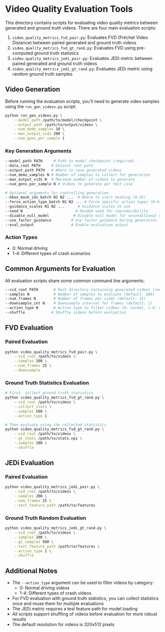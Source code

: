# Video Quality Evaluation Tools

This directory contains scripts for evaluating video quality metrics between generated and ground truth videos. There are four main evaluation scripts:

1. `video_quality_metrics_fvd_pair.py`: Evaluates FVD (Fréchet Video Distance) between paired generated and ground truth videos
2. `video_quality_metrics_fvd_gt_rand.py`: Evaluates FVD using pre-computed ground truth statistics
3. `video_quality_metrics_jedi_pair.py`: Evaluates JEDi metric between paired generated and ground truth videos
4. `video_quality_metrics_jedi_gt_rand.py`: Evaluates JEDi metric using random ground truth samples

## Video Generation

Before running the evaluation scripts, you'll need to generate video samples using the `run_gen_videos.py` script:

```bash
python run_gen_videos.py \
    --model_path /path/to/model/checkpoint \
    --output_path /path/to/output/videos \
    --num_demo_samples 10 \
    --max_output_vids 200 \
    --num_gens_per_sample 1
```

### Key Generation Arguments

```bash
--model_path PATH     # Path to model checkpoint (required)
--data_root PATH     # Dataset root path
--output_path PATH   # Where to save generated videos
--num_demo_samples N # Number of samples to collect for generation
--max_output_vids N  # Maximum number of videos to generate
--num_gens_per_sample N # Videos to generate per test case

# Optional arguments for controlling generation
--bbox_mask_idx_batch N1 N2 ...  # Where to start masking (0-25)
--force_action_type_batch N1 N2 ... # Force specific action types (0-4)
--guidance_scales N1 N2 ...      # Guidance scales to use
--seed N                        # Random seed for reproducibility
--disable_null_model           # Disable null model for unconditional noise
--use_factor_guidance         # Use factor guidance during generation
--eval_output                 # Enable evaluation output
```

### Action Types
- 0: Normal driving
- 1-4: Different types of crash scenarios

## Common Arguments for Evaluation

All evaluation scripts share some common command line arguments:

```bash
--vid_root PATH       # Root directory containing generated videos (required)
--samples N           # Number of samples to evaluate (default: 200)
--num_frames N        # Number of frames per video (default: 25)
--downsample_int N    # Downsample interval for frames (default: 1)
--action_type N       # Action type to filter videos (0: normal, 1-4: crash types)
--shuffle            # Shuffle videos before evaluation
```

## FVD Evaluation

### Paired Evaluation
```bash
python video_quality_metrics_fvd_pair.py \
    --vid_root /path/to/videos \
    --samples 200 \
    --num_frames 25 \
    --downsample
```

### Ground Truth Statistics Evaluation
```bash
# First, collect ground truth statistics
python video_quality_metrics_fvd_gt_rand.py \
    --vid_root /path/to/videos \
    --collect_stats \
    --samples 500 \
    --action_type 1

# Then evaluate using the collected statistics
python video_quality_metrics_fvd_gt_rand.py \
    --vid_root /path/to/videos \
    --gt_stats /path/to/stats.npz \
    --samples 200 \
    --shuffle
```

## JEDi Evaluation

### Paired Evaluation
```bash
python video_quality_metrics_jedi_pair.py \
    --vid_root /path/to/videos \
    --samples 200 \
    --num_frames 25 \
    --test_feature_path /path/to/features
```

### Ground Truth Random Evaluation
```bash
python video_quality_metrics_jedi_gt_rand.py \
    --vid_root /path/to/videos \
    --samples 200 \
    --gt_samples 500 \
    --test_feature_path /path/to/features \
    --action_type 1 \
    --shuffle
```

## Additional Notes

- The `--action_type` argument can be used to filter videos by category:
  - 0: Normal driving videos
  - 1-4: Different types of crash videos
- For FVD evaluation with ground truth statistics, you can collect statistics once and reuse them for multiple evaluations
- The JEDi metric requires a test feature path for model loading
- All scripts support shuffling of videos before evaluation for more robust results
- The default resolution for videos is 320x512 pixels 